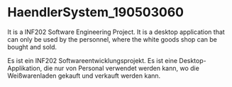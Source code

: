 # HaendlerSystem_190503060
It is a INF202 Software Engineering Project. It is a desktop application that can only be used by the personnel, where the white goods shop can be bought and sold.


Es ist ein INF202 Softwareentwicklungsprojekt. Es ist eine Desktop-Applikation, die nur von Personal verwendet werden kann, wo die Weißwarenladen gekauft und verkauft werden kann. 

